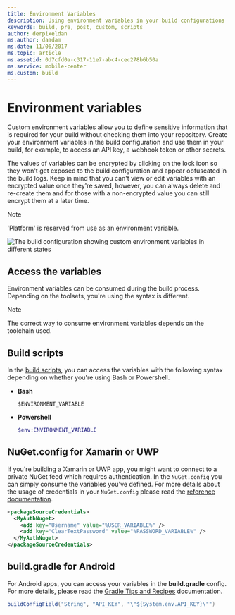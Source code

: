 ```yaml
---
title: Environment Variables
description: Using environment variables in your build configurations
keywords: build, pre, post, custom, scripts
author: derpixeldan
ms.author: daadam
ms.date: 11/06/2017
ms.topic: article
ms.assetid: 0d7cfd0a-c317-11e7-abc4-cec278b6b50a
ms.service: mobile-center
ms.custom: build
---
```


# Environment variables

Custom environment variables allow you to define sensitive information that is required for your build without checking them into your repository. Create your environment variables in the build configuration and use them in your build, for example, to access an API key, a webhook token or other secrets.

The values of variables can be encrypted by clicking on the lock icon so they won't get exposed to the build configuration and appear obfuscated in the build logs. Keep in mind that you can't view or edit variables with an encrypted value once they're saved, however, you can always delete and re-create them and for those with a non-encrypted value you can still encrypt them at a later time.

>[!NOTE]
> 'Platform' is reserved from use as an environment variable.

![The build configuration showing custom environment variables in different states](~/build/custom/variables/images/environment-variables.png "Custom environment variables")

## Access the variables

Environment variables can be consumed during the build process. Depending on the toolsets, you're using the syntax is different.

> [!NOTE]
> The correct way to consume environment variables depends on the toolchain used.

## Build scripts

In the [build scripts](~/build/custom/scripts/index.md), you can access the variables with the following syntax depending on whether you're using Bash or Powershell.

- **Bash**

    ```shell
    $ENVIRONMENT_VARIABLE
    ```

- **Powershell**

    ```powershell
    $env:ENVIRONMENT_VARIABLE
    ```

## NuGet.config for Xamarin or UWP

If you're building a Xamarin or UWP app, you might want to connect to a private NuGet feed which requires authentication. In the `NuGet.config` you can simply consume the variables you've defined. For more details about the usage of credentials in your `NuGet.config` please read the [reference documentation](https://docs.microsoft.com/en-us/nuget/schema/nuget-config-file#packagesourcecredentials).

```xml
<packageSourceCredentials>
  <MyAuthNuget>
    <add key="Username" value="%USER_VARIABLE%" />
    <add key="ClearTextPassword" value="%PASSWORD_VARIABLE%" />
  </MyAuthNuget>
</packageSourceCredentials>
```

## build.gradle for Android 

For Android apps, you can access your variables in the **build.gradle** config. For more details, please read the [Gradle Tips and Recipes](https://developer.android.com/studio/build/gradle-tips.html#share-custom-fields-and-resource-values-with-your-app-code) documentation.

```java
buildConfigField("String", "API_KEY", "\"${System.env.API_KEY}\"")
```

[environment-variables]: ~/build/custom/variables/images/environment-variables.png "Custom environment variables"
